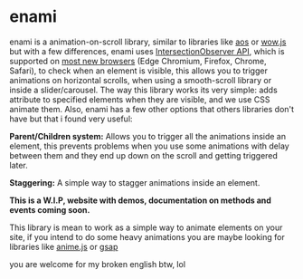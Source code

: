 # enami
enami is a animation-on-scroll library, similar to libraries like [aos](https://github.com/michalsnik/aos) or [wow.js](https://github.com/matthieua/WOW) but with a few differences, enami uses [IntersectionObserver API](https://developer.mozilla.org/en-US/docs/Web/API/Intersection_Observer_API), which is supported on [most new browsers](https://caniuse.com/#feat=intersectionobserver) (Edge Chromium, Firefox, Chrome, Safari), to check when an element is visible, this allows you to trigger animations on horizontal scrolls, when using a smooth-scroll library or inside a slider/carousel. The way this library works its very simple: adds attribute to specified elements when they are visible, and we use CSS animate them.
Also, enami has a few other options that others libraries don't have but that i found very useful:

**Parent/Children system:** Allows you to trigger all the animations inside an element, this prevents problems when you use some animations with delay between them and they end up down on the scroll and getting triggered later.

**Staggering:** A simple way to stagger animations inside an element.

**This is a W.I.P, website with demos, documentation on methods and events coming soon.**

This library is mean to work as a simple way to animate elements on your site, if you intend to do some heavy animations you are maybe looking for libraries like [anime.js](https://github.com/juliangarnier/anime) or [gsap](https://github.com/greensock/GSAP)

you are welcome for my broken english btw, lol
